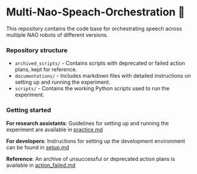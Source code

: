 # Multi-Nao-Speach-Orchestration 🤖️
This repository contains the code base for orchestrating speech across multiple NAO robots of different versions.

### Repository structure
+ `archived_scripts/` - Contains scripts with deprecated or failed action plans, kept for reference.
+ `documentations/` - Includes markdown files with detailed instructions on setting up and running the experiment.
+ `scripts/` - Contains the working Python scripts used to run the experiment.

### Getting started

**For research assistants**:
Guidelines for setting up and running the experiment are available in [practice.md](https://github.com/UvA-CW-Robo-research/Multi-Nao-Speech-Orchestration/blob/main/documentations/RA_guide.md)

**For developers**:
Instructions for setting up the development environment can be found in [setup.md](https://github.com/UvA-CW-Robo-research/Multi-Nao-Speech-Orchestration/blob/main/documentations/setup.md)

**Reference**:
An archive of unsuccessful or deprecated action plans is available in [action_failed.md](https://github.com/UvA-CW-Robo-research/Multi-Nao-Speech-Orchestration/blob/main/documentations/action_failed.md)
